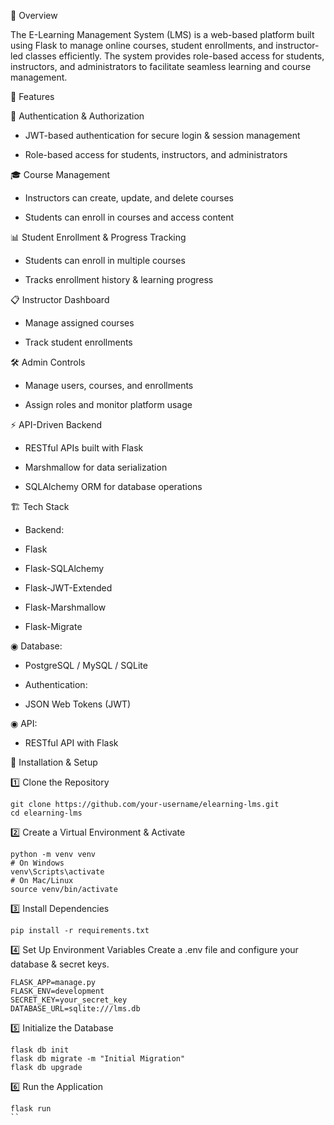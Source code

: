 📖 Overview

The E-Learning Management System (LMS) is a web-based platform built using Flask to manage online courses, student enrollments, and instructor-led classes efficiently. The system provides role-based access for students, instructors, and administrators to facilitate seamless learning and course management.

🚀 Features

🔐 Authentication & Authorization

- JWT-based authentication for secure login & session management

- Role-based access for students, instructors, and administrators

🎓 Course Management

- Instructors can create, update, and delete courses

- Students can enroll in courses and access content

📊 Student Enrollment & Progress Tracking

- Students can enroll in multiple courses

- Tracks enrollment history & learning progress

📋 Instructor Dashboard

- Manage assigned courses

- Track student enrollments

🛠 Admin Controls

- Manage users, courses, and enrollments

- Assign roles and monitor platform usage

⚡ API-Driven Backend

- RESTful APIs built with Flask

- Marshmallow for data serialization

- SQLAlchemy ORM for database operations

🏗 Tech Stack

- Backend:

- Flask

- Flask-SQLAlchemy

- Flask-JWT-Extended

- Flask-Marshmallow

- Flask-Migrate

◉ Database:

- PostgreSQL / MySQL / SQLite

- Authentication:

- JSON Web Tokens (JWT)

◉ API:

- RESTful API with Flask

🔧 Installation & Setup

1️⃣ Clone the Repository
```
git clone https://github.com/your-username/elearning-lms.git
cd elearning-lms
```

2️⃣ Create a Virtual Environment & Activate
```
python -m venv venv
# On Windows
venv\Scripts\activate
# On Mac/Linux
source venv/bin/activate
```

3️⃣ Install Dependencies
```
pip install -r requirements.txt
```

4️⃣ Set Up Environment Variables
Create a .env file and configure your database & secret keys.
```
FLASK_APP=manage.py
FLASK_ENV=development
SECRET_KEY=your_secret_key
DATABASE_URL=sqlite:///lms.db
```

5️⃣ Initialize the Database
```
flask db init
flask db migrate -m "Initial Migration"
flask db upgrade
```

6️⃣ Run the Application
```
flask run
``